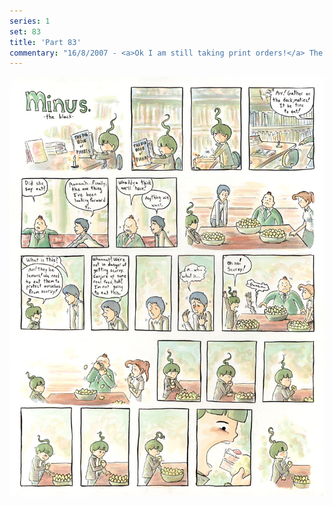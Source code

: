 ```yaml
---
series: 1
set: 83
title: 'Part 83'
commentary: "16/8/2007 - <a>Ok I am still taking print orders!</a> The mailing tubes I ordered were delayed for some reason so it's taking me longer to get the prints shipped off than it should =\\. If anyone is wondering why they are biting right into the lemons in this comic, that is... that is because they are eating them pirate style. =|"
---
```


![](../../../../assets/minus/part-83/minus83.jpg)